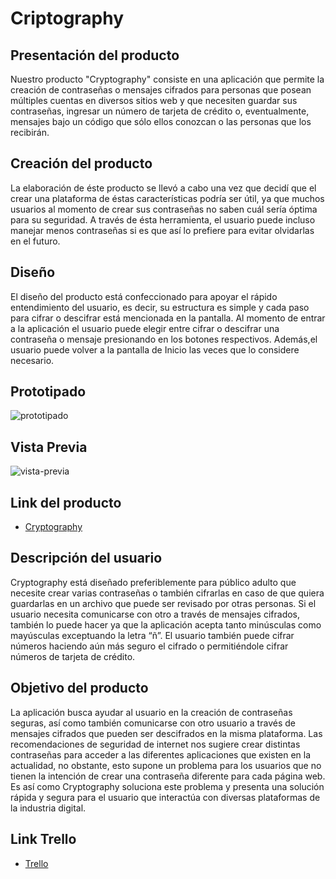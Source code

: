 # Criptography

## Presentación del producto

Nuestro producto "Cryptography" consiste en una aplicación que permite la creación de contraseñas o mensajes cifrados para personas que posean múltiples cuentas en diversos sitios web y que necesiten guardar sus contraseñas, ingresar un número de tarjeta de crédito o, eventualmente, mensajes bajo un código que sólo ellos conozcan o las personas que los recibirán. 


## Creación del producto

La elaboración de éste producto se llevó a cabo una vez que decidí que el crear una plataforma de éstas características podría ser útil, ya que muchos usuarios al momento de crear sus contraseñas no saben cuál sería óptima para su seguridad. A través de ésta herramienta, el usuario puede incluso manejar menos contraseñas si es que así lo prefiere para evitar olvidarlas en el futuro. 

## Diseño
El diseño del producto está confeccionado para apoyar el rápido entendimiento del usuario, es decir, su estructura es simple y cada paso para cifrar o descifrar está mencionada en la pantalla. Al momento de entrar a la aplicación el usuario puede elegir entre cifrar o descifrar una contraseña o mensaje presionando en los botones respectivos. Además,el usuario puede volver a la pantalla de Inicio las veces que lo considere necesario.

## Prototipado
![prototipado](C:\Users\clas_\Desktop\SCL008-Cipher\proto)

## Vista Previa

![vista-previa](C:\Users\clas_\Desktop\SCL008-Cipher\vista-p)

## Link del producto

* [Cryptography](https://claudiaspandiar.github.io/SCL008-Cipher/src/index.html)

## Descripción del usuario

Cryptography está diseñado preferiblemente para público adulto que necesite crear varias contraseñas o también cifrarlas en caso de que quiera guardarlas en un archivo que puede ser revisado por otras personas. Si el usuario necesita comunicarse con otro a través de mensajes cifrados, también lo puede hacer ya que la aplicación acepta tanto minúsculas como mayúsculas exceptuando la letra “ñ”. El usuario también puede cifrar números haciendo aún más seguro el cifrado o permitiéndole cifrar números de tarjeta de crédito.

## Objetivo del producto

La aplicación busca ayudar al usuario en la creación de contraseñas seguras, así como también comunicarse con otro usuario a través de mensajes cifrados que pueden ser descifrados en la misma plataforma. Las recomendaciones de seguridad de internet nos sugiere crear distintas contraseñas para acceder a las diferentes aplicaciones que existen en la actualidad, no obstante, esto supone un problema para los usuarios que no tienen la intención de crear una contraseña diferente para cada página web. Es así como Cryptography soluciona este problema y presenta una solución rápida y segura para el usuario que interactúa con diversas plataformas de la industria digital. 

## Link Trello

* [Trello](https://trello.com/b/hPMTzM12/cifrado-clau)

